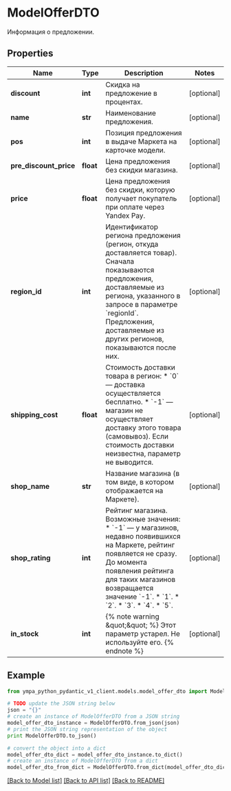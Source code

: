 # ModelOfferDTO

Информация о предложении.

## Properties
Name | Type | Description | Notes
------------ | ------------- | ------------- | -------------
**discount** | **int** | Скидка на предложение в процентах. | [optional] 
**name** | **str** | Наименование предложения. | [optional] 
**pos** | **int** | Позиция предложения в выдаче Маркета на карточке модели. | [optional] 
**pre_discount_price** | **float** | Цена предложения без скидки магазина. | [optional] 
**price** | **float** | Цена предложения без скидки, которую получает покупатель при оплате через Yandex Pay. | [optional] 
**region_id** | **int** | Идентификатор региона предложения (регион, откуда доставляется товар).  Сначала показываются предложения, доставляемые из региона, указанного в запросе в параметре &#x60;regionId&#x60;. Предложения, доставляемые из других регионов, показываются после них.  | [optional] 
**shipping_cost** | **float** | Стоимость доставки товара в регион:  * &#x60;0&#x60; — доставка осуществляется бесплатно. * &#x60;-1&#x60; — магазин не осуществляет доставку этого товара (самовывоз).  Если стоимость доставки неизвестна, параметр не выводится.  | [optional] 
**shop_name** | **str** | Название магазина (в том виде, в котором отображается на Маркете). | [optional] 
**shop_rating** | **int** | Рейтинг магазина.  Возможные значения: * &#x60;-1&#x60; — у магазинов, недавно появившихся на Маркете, рейтинг появляется не сразу. До момента появления рейтинга для таких магазинов возвращается значение &#x60;-1&#x60;. * &#x60;1&#x60;. * &#x60;2&#x60;. * &#x60;3&#x60;. * &#x60;4&#x60;. * &#x60;5&#x60;.  | [optional] 
**in_stock** | **int** | {% note warning \&quot;\&quot; %}  Этот параметр устарел. Не используйте его.  {% endnote %}  | [optional] 

## Example

```python
from ympa_python_pydantic_v1_client.models.model_offer_dto import ModelOfferDTO

# TODO update the JSON string below
json = "{}"
# create an instance of ModelOfferDTO from a JSON string
model_offer_dto_instance = ModelOfferDTO.from_json(json)
# print the JSON string representation of the object
print ModelOfferDTO.to_json()

# convert the object into a dict
model_offer_dto_dict = model_offer_dto_instance.to_dict()
# create an instance of ModelOfferDTO from a dict
model_offer_dto_from_dict = ModelOfferDTO.from_dict(model_offer_dto_dict)
```
[[Back to Model list]](../README.md#documentation-for-models) [[Back to API list]](../README.md#documentation-for-api-endpoints) [[Back to README]](../README.md)


